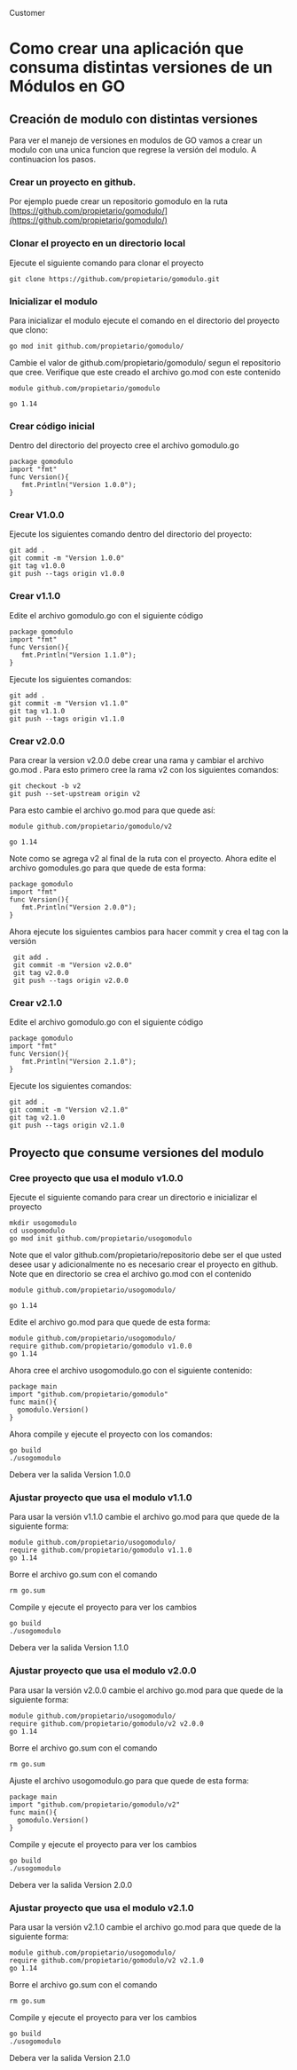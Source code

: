 Customer

# Como crear una aplicaci&oacute;n que consuma distintas versiones de un M&oacute;dulos en GO 

## Creaci&oacute;n de modulo con distintas versiones

Para ver el manejo de versiones en modulos de GO vamos a crear un modulo con una unica funcion que regrese
la versi&oacute;n del modulo. A continuacion los pasos.

### Crear un proyecto en github. 

Por ejemplo puede crear un repositorio gomodulo en la ruta [https://github.com/propietario/gomodulo/](https://github.com/propietario/gomodulo/)

### Clonar el proyecto en un directorio local

Ejecute el siguiente comando para clonar el proyecto
```console
git clone https://github.com/propietario/gomodulo.git
```
   
### Inicializar el modulo

Para inicializar el modulo ejecute el comando en el directorio del proyecto que clono:

```console
go mod init github.com/propietario/gomodulo/
```

Cambie el valor de github.com/propietario/gomodulo/ segun el repositorio que cree. Verifique que este creado
el archivo go.mod con este contenido

```console
module github.com/propietario/gomodulo

go 1.14
```

### Crear c&oacute;digo inicial

Dentro del directorio del proyecto cree el archivo gomodulo.go

```console
package gomodulo
import "fmt"
func Version(){
   fmt.Println("Version 1.0.0");
}
```

### Crear V1.0.0

Ejecute los siguientes comando dentro del directorio del proyecto:

```console
git add .
git commit -m "Version 1.0.0"
git tag v1.0.0
git push --tags origin v1.0.0
```

### Crear v1.1.0

Edite el archivo gomodulo.go con el siguiente c&oacute;digo

```console
package gomodulo
import "fmt"
func Version(){
   fmt.Println("Version 1.1.0");
}
```

Ejecute los siguientes comandos:

```console
git add .
git commit -m "Version v1.1.0"
git tag v1.1.0
git push --tags origin v1.1.0
```

### Crear v2.0.0

Para crear la version v2.0.0 debe crear una rama y cambiar el archivo go.mod . Para esto primero cree la rama
v2 con los siguientes comandos:

```console
git checkout -b v2
git push --set-upstream origin v2
```

Para esto cambie el archivo go.mod para que quede as&iacute;:

```console
module github.com/propietario/gomodulo/v2

go 1.14
```

Note como se agrega v2 al final de la ruta con el proyecto. Ahora edite el archivo gomodules.go para que quede 
de esta forma:

```console
package gomodulo
import "fmt"
func Version(){
   fmt.Println("Version 2.0.0");
}
```

Ahora ejecute los siguientes cambios para hacer commit y crea el tag con la versi&oacute;n

```console
 git add .
 git commit -m "Version v2.0.0"
 git tag v2.0.0
 git push --tags origin v2.0.0
```

### Crear v2.1.0

Edite el archivo gomodulo.go con el siguiente c&oacute;digo

```console
package gomodulo
import "fmt"
func Version(){
   fmt.Println("Version 2.1.0");
}
```

Ejecute los siguientes comandos:

```console
git add .
git commit -m "Version v2.1.0"
git tag v2.1.0
git push --tags origin v2.1.0
```

## Proyecto que consume versiones del modulo

### Cree proyecto que usa el modulo v1.0.0

Ejecute el siguiente comando para crear un directorio e inicializar el proyecto

```console
mkdir usogomodulo
cd usogomodulo
go mod init github.com/propietario/usogomodulo
```

Note que el valor github.com/propietario/repositorio debe ser el que usted desee usar y adicionalmente
no es necesario crear el proyecto en github. Note que en directorio se crea el archivo go.mod con el contenido

```console
module github.com/propietario/usogomodulo/

go 1.14
```

Edite el archivo go.mod para que quede de esta forma:

```console
module github.com/propietario/usogomodulo/
require github.com/propietario/gomodulo v1.0.0
go 1.14
```

Ahora cree el archivo usogomodulo.go con el siguiente contenido:

```console
package main
import "github.com/propietario/gomodulo"
func main(){
  gomodulo.Version()
}
```

Ahora compile y ejecute el proyecto con los comandos:

```console
go build
./usogomodulo
```

Debera ver la salida Version 1.0.0

### Ajustar proyecto que usa el modulo v1.1.0

Para usar la versi&oacute;n v1.1.0 cambie el archivo go.mod para que quede de la siguiente forma:

```console
module github.com/propietario/usogomodulo/
require github.com/propietario/gomodulo v1.1.0
go 1.14
```

Borre el archivo go.sum con el comando

```console
rm go.sum
```

Compile y ejecute el proyecto para ver los cambios 

```console
go build
./usogomodulo
```

Debera ver la salida Version 1.1.0

### Ajustar proyecto que usa el modulo v2.0.0

Para usar la versi&oacute;n v2.0.0 cambie el archivo go.mod para que quede de la siguiente forma:

```console
module github.com/propietario/usogomodulo/
require github.com/propietario/gomodulo/v2 v2.0.0
go 1.14
```

Borre el archivo go.sum con el comando

```console
rm go.sum
```

Ajuste el archivo usogomodulo.go para que quede de esta forma:

```console
package main
import "github.com/propietario/gomodulo/v2"
func main(){
  gomodulo.Version()
}
```

Compile y ejecute el proyecto para ver los cambios 

```console
go build
./usogomodulo
```

Debera ver la salida Version 2.0.0

### Ajustar proyecto que usa el modulo v2.1.0

Para usar la versi&oacute;n v2.1.0 cambie el archivo go.mod para que quede de la siguiente forma:

```console
module github.com/propietario/usogomodulo/
require github.com/propietario/gomodulo/v2 v2.1.0
go 1.14
```

Borre el archivo go.sum con el comando

```console
rm go.sum
```

Compile y ejecute el proyecto para ver los cambios 

```console
go build
./usogomodulo
```

Debera ver la salida Version 2.1.0
